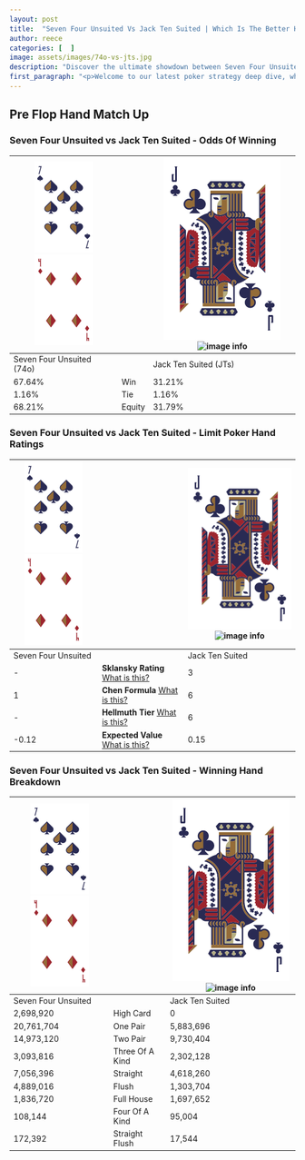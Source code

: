 ```yaml
---
layout: post
title:  "Seven Four Unsuited Vs Jack Ten Suited | Which Is The Better Hand In Poker? A Complete Guide"
author: reece
categories: [  ]
image: assets/images/74o-vs-jts.jpg
description: "Discover the ultimate showdown between Seven Four Unsuited and Jack Ten Suited in poker! Uncover the odds, strategies, and scenarios where one hand triumphs over the other. Get ready to up your poker game with this thrilling analysis."
first_paragraph: "<p>Welcome to our latest poker strategy deep dive, where we're pitting two distinct hands against each other in a high-stakes showdown: Seven Four Unsuited vs Jack Ten Suited.</p><p>In the dynamic world of poker, every decision counts, and knowing which hand holds the upper hand is key to your success at the table.</p><p>In this article, we'll dissect these two hands, explore the scenarios where one dominates the other, and equip you with the knowledge to make strategic choices that can tip the odds in your favor.</p><p>Get ready to unravel the intriguing dynamics of these poker hands and elevate your game to new heights.</p>"
---
```




[comment]: # (sp0)

## Pre Flop Hand Match Up

<div class="table hand-ratings" markdown="1"> 



### Seven Four Unsuited vs Jack Ten Suited - Odds Of Winning


    
| ![image info](assets/images/hand1/7.png) ![image info](assets/images/hand1/4o.png) |  | ![image info](assets/images/hand2/J.png) ![image info](assets/images/hand2/Ts.png) |
| -------- | -------- | -------- |
| Seven Four Unsuited (74o) |  | Jack Ten Suited (JTs) |
| 67.64% | Win | 31.21% |
| 1.16% | Tie | 1.16% |
| 68.21% | Equity | 31.79% |




[comment]: # (sp1)



### Seven Four Unsuited vs Jack Ten Suited - Limit Poker Hand Ratings


    
| ![image info](assets/images/hand1/7.png) ![image info](assets/images/hand1/4o.png) |  | ![image info](assets/images/hand2/J.png) ![image info](assets/images/hand2/Ts.png) |
| -------- | -------- | -------- |
| Seven Four Unsuited |  | Jack Ten Suited |
| - | **Sklansky Rating** [What is this?](/sklansky-rating-explained) | 3 |
| 1 | **Chen Formula** [What is this?](/chen-formula-explained) | 6 |
| - | **Hellmuth Tier** [What is this?](/Hellmuth-tier-explained) | 6 |
| -0.12 | **Expected Value** [What is this?](/expected-value-explained) | 0.15 |




[comment]: # (sp2)



### Seven Four Unsuited vs Jack Ten Suited - Winning Hand Breakdown


    
| ![image info](assets/images/hand1/7.png) ![image info](assets/images/hand1/4o.png) |  | ![image info](assets/images/hand2/J.png) ![image info](assets/images/hand2/Ts.png) |
| -------- | -------- | -------- |
| Seven Four Unsuited |  | Jack Ten Suited |
| 2,698,920 | High Card | 0 |
| 20,761,704 | One Pair | 5,883,696 |
| 14,973,120 | Two Pair | 9,730,404 |
| 3,093,816 | Three Of A Kind | 2,302,128 |
| 7,056,396 | Straight | 4,618,260 |
| 4,889,016 | Flush | 1,303,704 |
| 1,836,720 | Full House | 1,697,652 |
| 108,144 | Four Of A Kind | 95,004 |
| 172,392 | Straight Flush | 17,544 |




[comment]: # (sp3)



</div>

[comment]: # (sp4)



[comment]: # (sp5)

